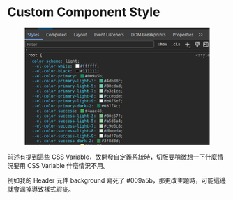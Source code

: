# Custom Component Style

<figure><img src="../../../../.gitbook/assets/image (13).png" alt=""><figcaption></figcaption></figure>

前述有提到這些 CSS Variable，故開發自定義系統時，切版要稍微想一下什麼情況要用 CSS Variable 什麼情況不用。



例如我的 Header 元件 background 寫死了 #009a5b，那更改主題時，可能這邊就會漏掉導致樣式瑕疵。

